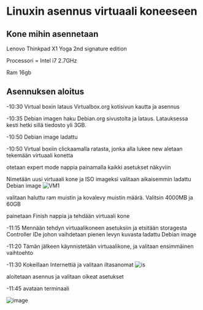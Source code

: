 # Linuxin asennus virtuaali koneeseen
## Kone mihin asennetaan
Lenovo Thinkpad X1 Yoga 2nd signature edition

Processori = Intel i7 2.7GHz

Ram 16gb

## Asennuksen aloitus
-10:30 Virtual boxin lataus Virtualbox.org kotisivun kautta ja asennus

-10:35 Debian imagen haku Debian.org sivustolta ja lataus. Latauksessa kesti hetki sillä tiedosto yli 3GB. 

-10:50 Debian image ladattu

-10:50 Virtual boxiin clickaamalla ratasta, jonka alla lukee new aletaan tekemään virtuaali konetta

otetaan expert mode nappia painamalla kaikki asetukset näkyviin

Nimetään uusi virtuaali kone ja ISO imageksi valitaan aikaisemmin ladattu Debian image
![VM1](https://user-images.githubusercontent.com/112541753/213416845-0092e788-b475-43ae-8350-9b85cb280b4a.JPG)


valitaan haluttu ram muistin ja kovalevy muistin määrä. Valitsin 4000MB ja 60GB

painetaan Finish nappia ja tehdään virtuaali kone

-11:15 Mennään tehdyn virtuaalikoneen asetuksiin ja etsitään storagesta Controller IDe johon vaihdetaan pienen levyn kuvasta ladattu Debian image

-11:20 Tämän jälkeen käynnistetään virtuaalikone, ja valitaan ensimmäinen vaihtoehto

-11:30 Kokeillaan Internettiä ja valitaan iltasanomat
![is](https://user-images.githubusercontent.com/112541753/213416290-69eabf82-3b7d-4f74-8022-0483f57b70a5.JPG)


aloitetaan asennus ja valitaan oikeat asetukset

-11:45 avataan terminaali

![image](https://user-images.githubusercontent.com/112541753/213418320-d76de074-755d-4073-80e3-fa063f8aedbe.png)








